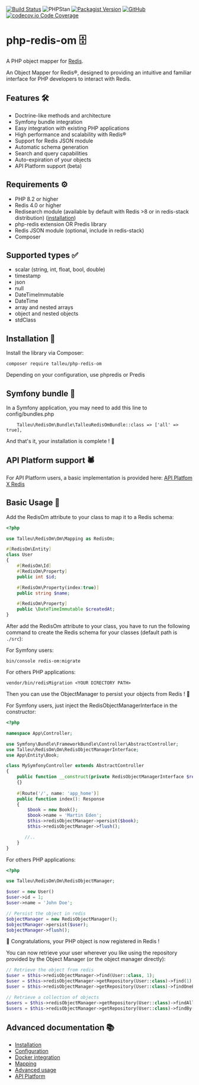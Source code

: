 
[![Build Status](https://github.com/clementtalleu/php-redis-om/actions/workflows/tests.yaml/badge.svg)](https://github.com/clementtalleu/php-redis-om/actions)
![PHPStan](https://img.shields.io/badge/PHPStan-OK-brightgreen)
[![Packagist Version](https://img.shields.io/packagist/v/talleu/php-redis-om.svg)](https://packagist.org/packages/talleu/php-redis-om)
[![GitHub](https://img.shields.io/github/license/clementtalleu/php-redis-om.svg)](https://github.com/averias/phpredis-json)
[![codecov.io Code Coverage](https://img.shields.io/codecov/c/github/clementtalleu/php-redis-om.svg)](https://codecov.io/github/clementtalleu/php-redis-om?branch=main)

# php-redis-om 🗄️

A PHP object mapper for [Redis](https://redis.io/).

An Object Mapper for Redis®, designed to providing an intuitive and familiar interface for PHP developers to interact
with Redis.

## Features 🛠️

- Doctrine-like methods and architecture
- Symfony bundle integration
- Easy integration with existing PHP applications
- High performance and scalability with Redis®
- Support for Redis JSON module
- Automatic schema generation
- Search and query capabilities
- Auto-expiration of your objects
- API Platform support (beta)

## Requirements ⚙️

- PHP 8.2 or higher
- Redis 4.0 or higher
- Redisearch module (available by default with Redis >8 or in redis-stack distribution) ([installation](https://redis.io/docs/latest/operate/oss_and_stack/install/install-stack/))
- php-redis extension OR Predis library
- Redis JSON module (optional, include in redis-stack)
- Composer

## Supported types ✅

- scalar (string, int, float, bool, double)
- timestamp
- json
- null
- DateTimeImmutable
- DateTime
- array and nested arrays
- object and nested objects
- stdClass

## Installation 📝

Install the library via Composer:

```console
composer require talleu/php-redis-om
```

Depending on your configuration, use phpredis or Predis

## Symfony bundle 🎵

In a Symfony application, you may need to add this line to config/bundles.php
```console
    Talleu\RedisOm\Bundle\TalleuRedisOmBundle::class => ['all' => true],
```

And that's it, your installation is complete ! 🚀

## API Platform support 🕷️

For API Platform users, a basic implementation is provided here: [API Platfom X Redis](docs/api_platform.md)
 
## Basic Usage 🎯

Add the RedisOm attribute to your class to map it to a Redis schema:

```php
<?php

use Talleu\RedisOm\Om\Mapping as RedisOm;

#[RedisOm\Entity]
class User
{
    #[RedisOm\Id]
    #[RedisOm\Property]
    public int $id;

    #[RedisOm\Property(index:true)]
    public string $name;

    #[RedisOm\Property]
    public \DateTimeImmutable $createdAt;
}
```

After add the RedisOm attribute to your class,
you have to run the following command to create the Redis schema for your classes (default path is `./src`): 

For Symfony users:

```console
bin/console redis-om:migrate 
```

For others PHP applications:

```console
vendor/bin/redisMigration <YOUR DIRECTORY PATH>
```

Then you can use the ObjectManager to persist your objects from Redis ! 💪

For Symfony users, just inject the RedisObjectManagerInterface in the constructor:

```php
<?php

namespace App\Controller;

use Symfony\Bundle\FrameworkBundle\Controller\AbstractController;
use Talleu\RedisOm\Om\RedisObjectManagerInterface;
use App\Entity\Book;

class MySymfonyController extends AbstractController
{
    public function __construct(private RedisObjectManagerInterface $redisObjectManager)
    {}
    
    #[Route('/', name: 'app_home')]
    public function index(): Response
    {
        $book = new Book();
        $book->name = 'Martin Eden';
        $this->redisObjectManager->persist($book);
        $this->redisObjectManager->flush();

       //..
    }
}
```

For others PHP applications:

```php
<?php

use Talleu\RedisOm\Om\RedisObjectManager;

$user = new User()
$user->id = 1;
$user->name = 'John Doe';

// Persist the object in redis
$objectManager = new RedisObjectManager();
$objectManager->persist($user);
$objectManager->flush();
```

🥳 Congratulations, your PHP object is now registered in Redis !


You can now retrieve your user wherever you like using the repository provided by the Object Manager (or the object manager directly):

```php
// Retrieve the object from redis 
$user = $this->redisObjectManager->find(User::class, 1);
$user = $this->redisObjectManager->getRepository(User::class)->find(1);
$user = $this->redisObjectManager->getRepository(User::class)->findOneBy(['name' => 'John Doe']);

// Retrieve a collection of objects
$users = $this->redisObjectManager->getRepository(User::class)->findAll();
$users = $this->redisObjectManager->getRepository(User::class)->findBy(['name' => 'John Doe'], ['createdAt' => 'DESC'], 10);
```


## Advanced documentation 📚
- [Installation](https://github.com/clementtalleu/php-redis-om/blob/main/docs/installation.md)
- [Configuration](https://github.com/clementtalleu/php-redis-om/blob/main/docs/configuration.md)
- [Docker integration](https://github.com/clementtalleu/php-redis-om/blob/main/docs/docker_integration.md)
- [Mapping ](https://github.com/clementtalleu/php-redis-om/blob/main/docs/mapping.md)
- [Advanced usage ](https://github.com/clementtalleu/php-redis-om/blob/main/docs/advanced_usage.md)
- [API Platform ](https://github.com/clementtalleu/php-redis-om/blob/main/docs/api_platform.md)
